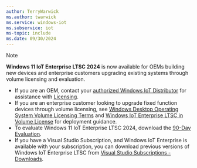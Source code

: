 ```yaml
---
author: TerryWarwick
ms.author: twarwick
ms.service: windows-iot
ms.subservice: iot
ms-topic: include
ms.date: 09/30/2024
---
```


> [!NOTE]
> **Windows 11 IoT Enterprise LTSC 2024** is now available for OEMs building new devices and enterprise customers upgrading existing systems through volume licensing and evaluation.
>
> - If you are an OEM, contact your [authorized Windows IoT Distributor](/windows/iot/iot-enterprise/windows-iot-distributors) for assistance with [Licensing](/windows/iot/iot-enterprise/commercialization/licensing).
> - If you are an enterprise customer looking to upgrade fixed function devices through volume licensing, see [Windows Desktop Operating System Volume Licensing Terms](https://www.microsoft.com/licensing/terms/productoffering/.WindowsDesktopOperatingSystem/all) and [Windows IoT Enterprise LTSC in Volume License](/windows/iot/iot-enterprise/deployment/volume-license) for deployment guidance.
> - To evaluate Windows 11 IoT Enterprise LTSC 2024, download the [90-Day Evaluation](https://aka.ms/winioteval).
> - If you have a Visual Studio Subscription, and Windows IoT Enterprise is available with your subscription, you can download previous versions of Windows IoT Enterprise LTSC from [Visual Studio Subscriptions - Downloads](https://my.visualstudio.com/Downloads?q=IoT%20Enterprise%20LTSC&pgroup=).
